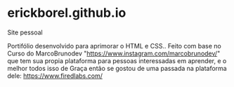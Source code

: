 # erickborel.github.io
Site pessoal

Portifólio desenvolvido para aprimorar o HTML e CSS..
Feito com base no Curso do MarcoBrunodev "https://www.instagram.com/marcobrunodev/" que tem sua propia plataforma para pessoas interessadas em aprender, e o melhor
todos isso de Graça então se gostou de uma passada na plataforma dele: https://www.firedlabs.com/
